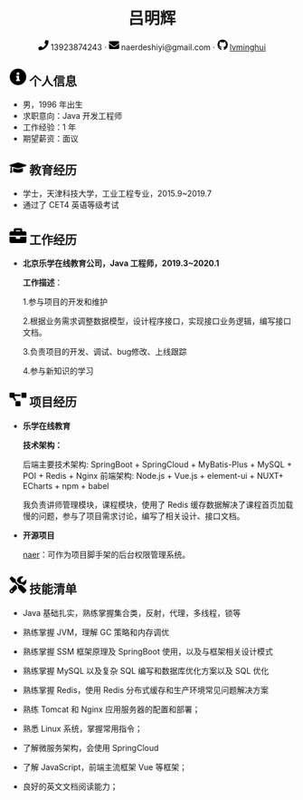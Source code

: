  <center>
     <h1>吕明辉</h1>
     <div>
         <span>
             <img src="assets/phone-solid.svg" width="18px">
             13923874243
         </span>
         ·
         <span>
             <img src="assets/envelope-solid.svg" width="18px">
             naerdeshiyi@gmail.com
         </span>
         ·
         <span>
             <img src="assets/github-brands.svg" width="18px">
             <a href="https://github.com/lvminghui">lvminghui</a>
         </span>
     </div>
 </center>

 ## <img src="assets/info-circle-solid.svg" width="30px"> 个人信息 

 - 男，1996 年出生
 - 求职意向：Java 开发工程师
 - 工作经验：1 年
 - 期望薪资：面议

## <img src="assets/graduation-cap-solid.svg" width="30px"> 教育经历

- 学士，天津科技大学，工业工程专业，2015.9~2019.7
- 通过了 CET4 英语等级考试

## <img src="assets/briefcase-solid.svg" width="30px"> 工作经历

- **北京乐学在线教育公司，Java 工程师，2019.3~2020.1**

   **工作描述**：
   
   1.参与项目的开发和维护 
   
   2.根据业务需求调整数据模型，设计程序接口，实现接口业务逻辑，编写接口文档。 
   
   3.负责项目的开发、调试、bug修改、上线跟踪
   
   4.参与新知识的学习

## <img src="assets/project-diagram-solid.svg" width="30px"> 项目经历

- **乐学在线教育**

  **技术架构：**

  后端主要技术架构: SpringBoot + SpringCloud + MyBatis-Plus + MySQL + POI + Redis + Nginx
  前端架构: Node.js + Vue.js + element-ui + NUXT+ ECharts + npm + babel 
  
  我负责讲师管理模块，课程模块，使用了 Redis 缓存数据解决了课程首页加载慢的问题，参与了项目需求讨论，编写了相关设计、接口文档。
  
- **开源项目**

  [naer](https://github.com/lvminghui/naer--SpringBoot-learning)：可作为项目脚手架的后台权限管理系统。

## <img src="assets/tools-solid.svg" width="30px"> 技能清单

- Java 基础扎实，熟练掌握集合类，反射，代理，多线程，锁等

* 熟练掌握 JVM，理解 GC 策略和内存调优

* 熟练掌握  SSM 框架原理及 SpringBoot 使用，以及与框架相关设计模式
* 熟练掌握 MySQL 以及复杂 SQL 编写和数据库优化方案以及 SQL 优化
* 熟练掌握 Redis，使用 Redis 分布式缓存和生产环境常见问题解决方案
* 熟练 Tomcat 和 Nginx 应用服务器的配置和部署；
* 熟悉 Linux 系统，掌握常用指令；
* 了解微服务架构，会使用 SpringCloud 
* 了解 JavaScript，前端主流框架 Vue 等框架；
* 良好的英文文档阅读能力；